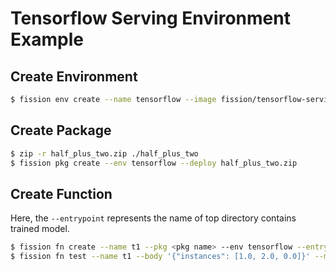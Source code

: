 # Tensorflow Serving Environment Example

## Create Environment 

```bash
$ fission env create --name tensorflow --image fission/tensorflow-serving --version 2
```

## Create Package

```bash
$ zip -r half_plus_two.zip ./half_plus_two
$ fission pkg create --env tensorflow --deploy half_plus_two.zip
```

## Create Function

Here, the `--entrypoint` represents the name of top directory contains trained model.

```bash
$ fission fn create --name t1 --pkg <pkg name> --env tensorflow --entrypoint "half_plus_two"
$ fission fn test --name t1 --body '{"instances": [1.0, 2.0, 0.0]}' --method POST
```

